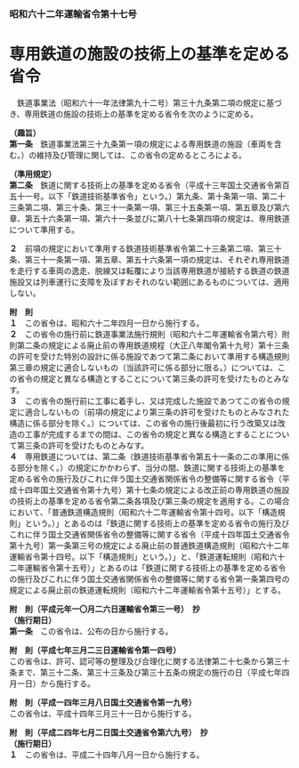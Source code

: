 ### 昭和六十二年運輸省令第十七号  
# 専用鉄道の施設の技術上の基準を定める省令  
　鉄道事業法（昭和六十一年法律第九十二号）第三十九条第二項の規定に基づき、専用鉄道の施設の技術上の基準を定める省令を次のように定める。  
  
**（趣旨）**  
**第一条**　鉄道事業法第三十九条第一項の規定による専用鉄道の施設（車両を含む。）の維持及び管理に関しては、この省令の定めるところによる。  
  
**（準用規定）**  
**第二条**　鉄道に関する技術上の基準を定める省令（平成十三年国土交通省令第百五十一号。以下「鉄道技術基準省令」という。）第九条、第十条第一項、第二十三条第二項、第三十条、第三十一条第一項、第三十五条第一項、第五章及び第六章、第五十六条第一項、第六十一条並びに第八十七条第四項の規定は、専用鉄道について準用する。  
  
**２**　前項の規定において準用する鉄道技術基準省令第二十三条第二項、第三十条、第三十一条第一項、第五章、第五十六条第一項の規定は、それぞれ専用鉄道を走行する車両の逸走、脱線又は転覆により当該専用鉄道が接続する鉄道の鉄道施設又は列車運行に支障を及ぼすおそれのない範囲にあるものについては、適用しない。  
  
**附　則**  
**１**　この省令は、昭和六十二年四月一日から施行する。  
**２**　この省令の施行前に鉄道事業法施行規則（昭和六十二年運輸省令第六号）附則第二条の規定による廃止前の専用鉄道規程（大正八年閣令第十九号）第十三条の許可を受けた特別の設計に係る施設であつて第二条において準用する構造規則第三章の規定に適合しないもの（当該許可に係る部分に限る。）については、この省令の規定と異なる構造とすることについて第三条の許可を受けたものとみなす。  
**３**　この省令の施行前に工事に着手し、又は完成した施設であつてこの省令の規定に適合しないもの（前項の規定により第三条の許可を受けたものとみなされた構造に係る部分を除く。）については、この省令の施行後最初に行う改築又は改造の工事が完成するまでの間は、この省令の規定と異なる構造とすることについて第三条の許可を受けたものとみなす。  
**４**　専用鉄道については、第二条（鉄道技術基準省令第五十一条の二の準用に係る部分を除く。）の規定にかかわらず、当分の間、鉄道に関する技術上の基準を定める省令の施行及びこれに伴う国土交通省関係省令の整備等に関する省令（平成十四年国土交通省令第十九号）第十七条の規定による改正前の専用鉄道の施設の技術上の基準を定める省令第二条各項及び第三条の規定を適用する。この場合において、「普通鉄道構造規則（昭和六十二年運輸省令第十四号。以下「構造規則」という。）」とあるのは「鉄道に関する技術上の基準を定める省令の施行及びこれに伴う国土交通省関係省令の整備等に関する省令（平成十四年国土交通省令第十九号）第一条第三号の規定による廃止前の普通鉄道構造規則（昭和六十二年運輸省令第十四号。以下「構造規則」という。）」と、「鉄道運転規則（昭和六十二年運輸省令第十五号）」とあるのは「鉄道に関する技術上の基準を定める省令の施行及びこれに伴う国土交通省関係省令の整備等に関する省令第一条第四号の規定による廃止前の鉄道運転規則（昭和六十二年運輸省令第十五号）」とする。  
  
**附　則（平成元年一〇月二六日運輸省令第三一号）　抄**  
**（施行期日）**  
**第一条**　この省令は、公布の日から施行する。  
  
**附　則（平成七年三月二三日運輸省令第一四号）**  
この省令は、許可、認可等の整理及び合理化に関する法律第二十七条から第三十条まで、第三十二条、第三十三条及び第三十五条の規定の施行の日（平成七年四月一日）から施行する。  
  
**附　則（平成一四年三月八日国土交通省令第一九号）**  
この省令は、平成十四年三月三十一日から施行する。  
  
**附　則（平成二四年七月二日国土交通省令第六九号）　抄**  
**（施行期日）**  
**１**　この省令は、平成二十四年八月一日から施行する。  
  
